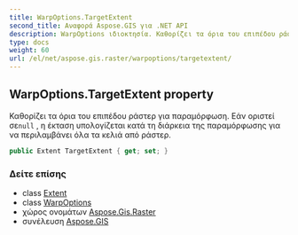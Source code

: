 ```yaml
---
title: WarpOptions.TargetExtent
second_title: Αναφορά Aspose.GIS για .NET API
description: WarpOptions ιδιοκτησία. Καθορίζει τα όρια του επιπέδου ράστερ για παραμόρφωση. Εάν οριστεί σεnull  η έκταση υπολογίζεται κατά τη διάρκεια της παραμόρφωσης για να περιλαμβάνει όλα τα κελιά από ράστερ.
type: docs
weight: 60
url: /el/net/aspose.gis.raster/warpoptions/targetextent/
---
```

## WarpOptions.TargetExtent property

Καθορίζει τα όρια του επιπέδου ράστερ για παραμόρφωση. Εάν οριστεί σε`null` , η έκταση υπολογίζεται κατά τη διάρκεια της παραμόρφωσης για να περιλαμβάνει όλα τα κελιά από ράστερ.

```csharp
public Extent TargetExtent { get; set; }
```

### Δείτε επίσης

* class [Extent](../../../aspose.gis/extent/)
* class [WarpOptions](../)
* χώρος ονομάτων [Aspose.Gis.Raster](../../warpoptions/)
* συνέλευση [Aspose.GIS](../../../)


